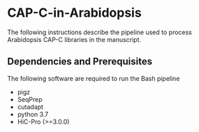 # CAP-C-in-Arabidopsis
The following instructions describe the pipeline used to process Arabidopsis CAP-C libraries in the manuscript. 

## Dependencies and Prerequisites
The following software are required to run the Bash pipeline

- pigz 
- SeqPrep
- cutadapt
- python 3.7
- HiC-Pro (>=3.0.0) 

